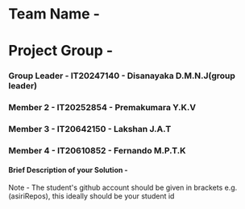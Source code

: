 # Team Name - 
# Project Group - 
### Group Leader - IT20247140 - Disanayaka D.M.N.J(group leader)
### Member 2 -  IT20252854 - Premakumara Y.K.V
### Member 3 - IT20642150 - Lakshan J.A.T
### Member 4 - IT20610852 - Fernando M.P.T.K

#### Brief Description of your Solution - 

Note - The student's github account should be given in brackets e.g. (asiriRepos), this ideally should be your student id 

